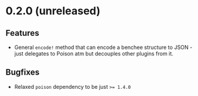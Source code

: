 # 0.2.0 (unreleased)

## Features

* General `encode!` method that can encode a benchee structure to JSON - just delegates to Poison atm but decouples other plugins from it.

## Bugfixes

* Relaxed `poison` dependency to be just `>= 1.4.0`

